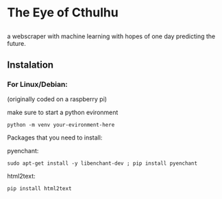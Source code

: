 # The Eye of Cthulhu
##
a webscraper with machine learning with hopes of one day predicting the future.  

## Instalation
### For Linux/Debian: 
(originally coded on a raspberry pi)

make sure to start a python evironment

```
python -m venv your-evironment-here
```

Packages that you need to install: 

pyenchant: 

```
sudo apt-get install -y libenchant-dev ; pip install pyenchant
```

html2text:
```
pip install html2text
```
